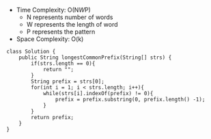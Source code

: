 * Time Complexity: O(N*W*P)
	* N represents number of words
	* W represents the length of word
	* P represents the pattern
* Space Complexity: O(k)

```
class Solution {
    public String longestCommonPrefix(String[] strs) {
        if(strs.length == 0){
            return "";
        }
        String prefix = strs[0];
        for(int i = 1; i < strs.length; i++){
            while(strs[i].indexOf(prefix) != 0){
                prefix = prefix.substring(0, prefix.length() -1);
            }
        }
        return prefix;
    }
}
```